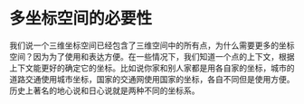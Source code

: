 # 多坐标空间的必要性

我们说一个三维坐标空间已经包含了三维空间中的所有点，为什么需要更多的坐标空间？因为为了使用和表达方便。在一些情况下，我们知道一个点的上下文，根据上下文能更好的确定它的坐标。比如说你家和别人家都是用各自家的坐标，城市的道路交通使用城市坐标，国家的交通网使用国家的坐标，各自不同但是使用方便。历史上著名的地心说和日心说就是两种不同的坐标系。